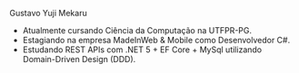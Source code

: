Gustavo Yuji Mekaru
- Atualmente cursando Ciência da Computação na UTFPR-PG.
- Estagiando na empresa MadeInWeb & Mobile como Desenvolvedor C#.
- Estudando REST APIs com .NET 5 + EF Core + MySql utilizando Domain-Driven Design (DDD).

<!---
YujiMekaru/YujiMekaru is a ✨ special ✨ repository because its `README.md` (this file) appears on your GitHub profile.
You can click the Preview link to take a look at your changes.
--->

